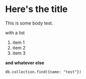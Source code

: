 # Here's the title

This is some body test.

with a list
 1. item 1
 1. item 2
 1. item 3
 
 **and whatever else**
 
 ```
 db.collection.find({name: "test"})
 ```
